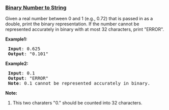 ### [Binary Number to String](https://leetcode.com/problems/bianry-number-to-string-lcci)

<p>Given a real number between 0 and 1 (e.g., 0.72) that is passed in as a double, print the binary representation. If the number cannot be represented accurately in binary with at most 32 characters, print &quot;ERROR&quot;.</p>

<p><strong>Example1:</strong></p>

<pre>
<strong> Input</strong>: 0.625
<strong> Output</strong>: &quot;0.101&quot;
</pre>

<p><strong>Example2:</strong></p>

<pre>
<strong> Input</strong>: 0.1
<strong> Output</strong>: &quot;ERROR&quot;
<strong> Note</strong>: 0.1 cannot be represented accurately in binary.
</pre>

<p><strong>Note: </strong></p>

<ol>
	<li>This two charaters &quot;0.&quot; should be counted into 32 characters.</li>
</ol>

